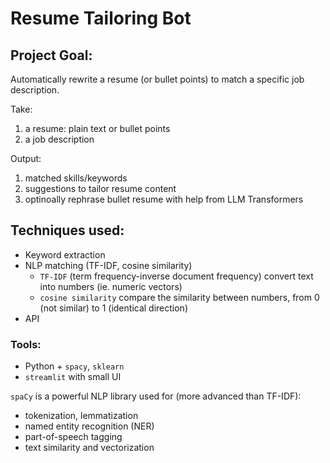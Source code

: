 # Resume Tailoring Bot
## Project Goal: 
Automatically rewrite a resume (or bullet points) to match a specific job description.

Take:
1. a resume: plain text or bullet points
2. a job description

Output:
1. matched skills/keywords
2. suggestions to tailor resume content
3. optinoally rephrase bullet resume with help from LLM Transformers

## Techniques used: 
* Keyword extraction
* NLP matching (TF-IDF, cosine similarity)
    * `TF-IDF` (term frequency-inverse document frequency) convert text into numbers (ie. numeric vectors)
    * `cosine similarity` compare the similarity between numbers, from 0 (not similar) to 1 (identical direction)
* API

### Tools:
* Python + `spacy`, `sklearn`
* `streamlit` with small UI


`spaCy` is a powerful NLP library used for (more advanced than TF-IDF):
* tokenization, lemmatization
* named entity recognition (NER)
* part-of-speech tagging
* text similarity and vectorization
